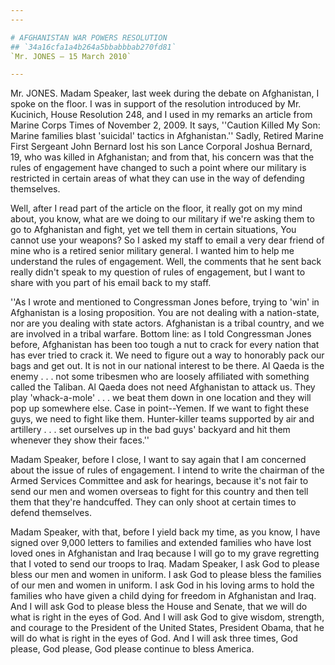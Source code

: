 ```yaml
---
---

# AFGHANISTAN WAR POWERS RESOLUTION
## `34a16cfa1a4b264a5bbabbbab270fd81`
`Mr. JONES — 15 March 2010`

---
```



Mr. JONES. Madam Speaker, last week during the debate on Afghanistan, 
I spoke on the floor. I was in support of the resolution introduced by 
Mr. Kucinich, House Resolution 248, and I used in my remarks an article 
from Marine Corps Times of November 2, 2009. It says, ''Caution Killed 
My Son: Marine families blast 'suicidal' tactics in Afghanistan.'' 
Sadly, Retired Marine First Sergeant John Bernard lost his son Lance 
Corporal Joshua Bernard, 19, who was killed in Afghanistan; and from 
that, his concern was that the rules of engagement have changed to such 
a point where our military is restricted in certain areas of what they 
can use in the way of defending themselves.

Well, after I read part of the article on the floor, it really got on 
my mind about, you know, what are we doing to our military if we're 
asking them to go to Afghanistan and fight, yet we tell them in certain 
situations, You cannot use your weapons? So I asked my staff to email a 
very dear friend of mine who is a retired senior military general. I 
wanted him to help me understand the rules of engagement. Well, the 
comments that he sent back really didn't speak to my question of rules 
of engagement, but I want to share with you part of his email back to 
my staff.

''As I wrote and mentioned to Congressman Jones before, trying to 
'win' in Afghanistan is a losing proposition. You are not dealing with 
a nation-state, nor are you dealing with state actors. Afghanistan is a 
tribal country, and we are involved in a tribal warfare. Bottom line: 
as I told Congressman Jones before, Afghanistan has been too tough a 
nut to crack for every nation that has ever tried to crack it. We need 
to figure out a way to honorably pack our bags and get out. It is not 
in our national interest to be there. Al Qaeda is the enemy . . . not 
some tribesmen who are loosely affiliated with something called the 
Taliban. Al Qaeda does not need Afghanistan to attack us. They play 
'whack-a-mole' . . . we beat them down in one location and they will 
pop up somewhere else. Case in point--Yemen. If we want to fight these 
guys, we need to fight like them. Hunter-killer teams supported by air 
and artillery . . . set ourselves up in the bad guys' backyard and hit 
them whenever they show their faces.''

Madam Speaker, before I close, I want to say again that I am 
concerned about the issue of rules of engagement. I intend to write the 
chairman of the Armed Services Committee and ask for hearings, because 
it's not fair to send our men and women overseas to fight for this 
country and then tell them that they're handcuffed. They can only shoot 
at certain times to defend themselves.

Madam Speaker, with that, before I yield back my time, as you know, I 
have signed over 9,000 letters to families and extended families who 
have lost loved ones in Afghanistan and Iraq because I will go to my 
grave regretting that I voted to send our troops to Iraq. Madam 
Speaker, I ask God to please bless our men and women in uniform. I ask 
God to please bless the families of our men and women in uniform. I ask 
God in his loving arms to hold the families who have given a child 
dying for freedom in Afghanistan and Iraq. And I will ask God to please 
bless the House and Senate, that we will do what is right in the eyes 
of God. And I will ask God to give wisdom, strength, and courage to the 
President of the United States, President Obama, that he will do what 
is right in the eyes of God. And I will ask three times, God please, 
God please, God please continue to bless America.
